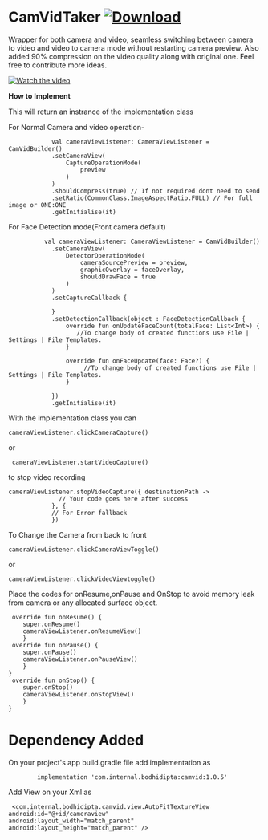 # CamVidTaker [ ![Download](https://api.bintray.com/packages/bodhidipta-dev/internal/com.internal.bodhidipta/images/download.svg) ](https://bintray.com/bodhidipta-dev/internal/com.internal.bodhidipta/_latestVersion)
Wrapper for both camera and video, seamless switching between camera to video and video to camera mode without restarting camera preview. Also  added 90% compression on the video quality along with original one.
Feel free to contribute more ideas.

[![Watch the video](https://youtu.be/--2surmu1uU)](https://youtu.be/--2surmu1uU)

<b> How to Implement </b>

 This will return an instrance of the implementation class 
 
 For Normal Camera and video operation-
 
                val cameraViewListener: CameraViewListener = CamVidBuilder()
                .setCameraView(
                    CaptureOperationMode(
                        preview
                    )
                )
                .shouldCompress(true) // If not required dont need to send
                .setRatio(CommonClass.ImageAspectRatio.FULL) // For full image or ONE:ONE
                .getInitialise(it)
                
 For Face Detection mode(Front camera default)
               
              val cameraViewListener: CameraViewListener = CamVidBuilder()
                .setCameraView(
                    DetectorOperationMode(
                        cameraSourcePreview = preview,
                        graphicOverlay = faceOverlay,
                        shouldDrawFace = true
                    )
                )
                .setCaptureCallback {

                }
                .setDetectionCallback(object : FaceDetectionCallback {
                    override fun onUpdateFaceCount(totalFace: List<Int>) {
                       //To change body of created functions use File | Settings | File Templates.
                    }

                    override fun onFaceUpdate(face: Face?) {
                         //To change body of created functions use File | Settings | File Templates.
                    }

                })
                .getInitialise(it)

                
With the implementation class you can 

    cameraViewListener.clickCameraCapture()

or

     cameraViewListener.startVideoCapture()

to stop video recording
    
    cameraViewListener.stopVideoCapture({ destinationPath ->
                  // Your code goes here after success
                }, {
                // For Error fallback
                })
                
                
To Change the Camera from back to front
   
    cameraViewListener.clickCameraViewToggle()    

or

    cameraViewListener.clickVideoViewtoggle()

Place the codes for onResume,onPause and OnStop
to avoid memory leak from camera or any allocated surface object.
    
     override fun onResume() {
        super.onResume()
        cameraViewListener.onResumeView()
        }
     override fun onPause() {
        super.onPause()
        cameraViewListener.onPauseView()
        }
    }
     override fun onStop() {
        super.onStop()
        cameraViewListener.onStopView()
        }
    }    
  
# Dependency Added
  On your project's app build.gradle file add implementation as

            implementation 'com.internal.bodhidipta:camvid:1.0.5'

Add View on your Xml as 
 
     <com.internal.bodhidipta.camvid.view.AutoFitTextureView
    android:id="@+id/cameraview"
    android:layout_width="match_parent"
    android:layout_height="match_parent" />
